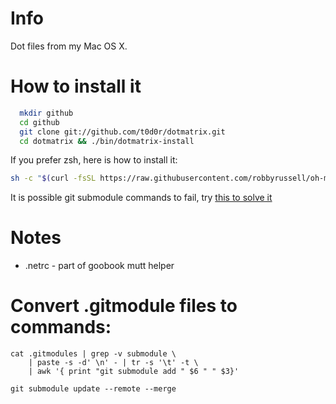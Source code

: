 # Info

Dot files from my Mac OS X.

# How to install it

```bash
  mkdir github
  cd github
  git clone git://github.com/t0d0r/dotmatrix.git
  cd dotmatrix && ./bin/dotmatrix-install
```


If you prefer zsh, here is how to install it:

```bash
sh -c "$(curl -fsSL https://raw.githubusercontent.com/robbyrussell/oh-my-zsh/master/tools/install.sh)"
```

It is possible git submodule commands to fail, try [this to solve it](http://stackoverflow.com/questions/14768509/unable-to-checkout-git-submodule-path)

# Notes
  * .netrc - part of goobook mutt helper

# Convert .gitmodule files to commands:
	
```
cat .gitmodules | grep -v submodule \
	| paste -s -d' \n' - | tr -s '\t' -t \
	| awk '{ print "git submodule add " $6 " " $3}'

git submodule update --remote --merge
```
